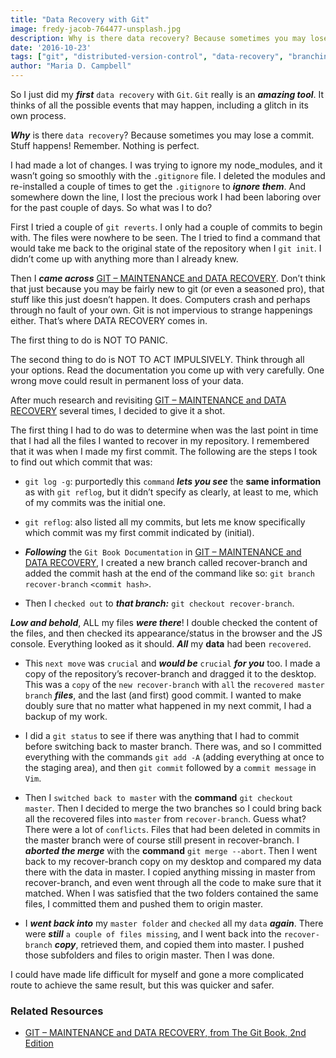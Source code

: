 ```yaml
---
title: "Data Recovery with Git"
image: fredy-jacob-764477-unsplash.jpg
description: Why is there data recovery? Because sometimes you may lose a commit. Stuff happens! Remember. Nothing is perfect.
date: '2016-10-23'
tags: ["git", "distributed-version-control", "data-recovery", "branching", "data-backup"]
author: "Maria D. Campbell"
---
```


So I just did my ***first*** `data recovery` with `Git`. `Git` really is an ***amazing tool***. It thinks of all the possible events that may happen, including a glitch in its own process.

***Why*** is there `data recovery`? Because sometimes you may lose a commit. Stuff happens! Remember. Nothing is perfect.

I had made a lot of changes. I was trying to ignore my node_modules, and it wasn’t going so smoothly with the `.gitignore` file. I deleted the modules and re-installed a couple of times to get the `.gitignore` to ***ignore them***. And somewhere down the line, I lost the precious work I had been laboring over for the past couple of days. So what was I to do?

First I tried a couple of `git reverts`. I only had a couple of commits to begin with. The files were nowhere to be seen. The I tried to find a command that would take me back to the original state of the repository when I `git init`. I didn’t come up with anything more than I already knew.

Then I ***came across*** [GIT – MAINTENANCE and DATA RECOVERY](https://git-scm.com/book/en/v2/Git-Internals-Maintenance-and-Data-Recovery). Don’t think that just because you may be fairly new to git (or even a seasoned pro), that stuff like this just doesn’t happen. It does. Computers crash and perhaps through no fault of your own. Git is not impervious to strange happenings either. That’s where DATA RECOVERY comes in.

The first thing to do is NOT TO PANIC.

The second thing to do is NOT TO ACT IMPULSIVELY. Think through all your options. Read the documentation you come up with very carefully. One wrong move could result in permanent loss of your data.

After much research and revisiting [GIT – MAINTENANCE and DATA RECOVERY](https://git-scm.com/book/en/v2/Git-Internals-Maintenance-and-Data-Recovery) several times, I decided to give it a shot.

The first thing I had to do was to determine when was the last point in time that I had all the files I wanted to recover in my repository. I remembered that it was when I made my first commit. The following are the steps I took to find out which commit that was:

+ `git log -g`: purportedly this `command` ***lets you see*** the **same information** as with `git reflog`, but it didn’t specify as clearly, at least to me, which of my commits was the initial one.

+ `git reflog`: also listed all my commits, but lets me know specifically which commit was my first commit indicated by (initial).

+ ***Following*** the `Git Book Documentation` in [GIT – MAINTENANCE and DATA RECOVERY](https://git-scm.com/book/en/v2/Git-Internals-Maintenance-and-Data-Recovery), I created a new branch called recover-branch and added the commit hash at the end of the command like so: `git branch recover-branch` `<commit hash>`.

+ Then I `checked out` to ***that branch:*** `git checkout recover-branch`.

***Low and behold***, ALL my files ***were there***! I double checked the content of the files, and then checked its appearance/status in the browser and the JS console. Everything looked as it should. ***All*** my **data** had been `recovered`.

+ This `next move` was `crucial` and ***would be*** `crucial` ***for you*** too. I made a copy of the repository’s recover-branch and dragged it to the desktop. This was a `copy` of the `new recover-branch` with `all` the `recovered master branch` ***files***, and the last (and first) good commit. I wanted to make doubly sure that no matter what happened in my next commit, I had a backup of my work.

+ I did a `git status` to see if there was anything that I had to commit before switching back to master branch. There was, and so I committed everything with the commands `git add -A` (adding everything at once to the staging area), and then `git commit` followed by a `commit message` in `Vim`.

+ Then I `switched back to master` with the **command** `git checkout master`. Then I decided to merge the two branches so I could bring back all the recovered files into `master` from `recover-branch`. Guess what? There were a lot of `conflicts`. Files that had been deleted in commits in the master branch were of course still present in recover-branch. I ***aborted the merge*** with the **command** `git merge --abort`. Then I went back to my recover-branch copy on my desktop and compared my data there with the data in master. I copied anything missing in master from recover-branch, and even went through all the code to make sure that it matched. When I was satisfied that the two folders contained the same files, I committed them and pushed them to origin master.

+ I ***went back into*** my `master folder` and `checked` all my `data` ***again***. There were ***still*** `a couple of files missing`, and I went back into the `recover-branch` ***copy***, retrieved them, and copied them into master. I pushed those subfolders and files to origin master. Then I was done.

I could have made life difficult for myself and gone a more complicated route to achieve the same result, but this was quicker and safer.

### Related Resources

+ [GIT – MAINTENANCE and DATA RECOVERY, from The Git Book, 2nd Edition](https://git-scm.com/book/en/v2/Git-Internals-Maintenance-and-Data-Recovery)